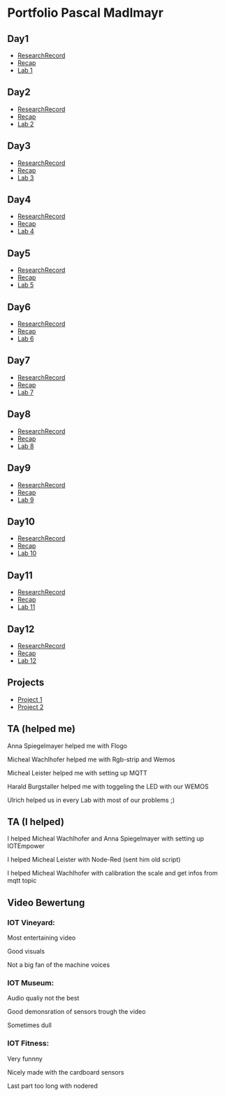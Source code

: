 # Portfolio Pascal Madlmayr

## Day1
+ [ResearchRecord](https://github.com/pasci199601815/IoTMadlmayrNigl/tree/master/Madlmayr/ResearchReports/Lecture01)
+ [Recap](https://github.com/pasci199601815/IoTMadlmayrNigl/tree/master/Madlmayr/Recaps/Lecture01_Recaps)
+ [Lab 1](https://github.com/pasci199601815/IoTMadlmayrNigl/tree/master/Lab-Exercises/Lab01)
## Day2
+ [ResearchRecord](https://github.com/pasci199601815/IoTMadlmayrNigl/tree/master/Madlmayr/ResearchReports/Lecture02)
+ [Recap](https://github.com/pasci199601815/IoTMadlmayrNigl/tree/master/Madlmayr/Recaps/Lecture02_Recaps)
+ [Lab 2](https://github.com/pasci199601815/IoTMadlmayrNigl/tree/master/Lab-Exercises/Lab02)
## Day3
+ [ResearchRecord](https://github.com/pasci199601815/IoTMadlmayrNigl/tree/master/Madlmayr/ResearchReports/Lecture03)
+ [Recap](https://github.com/pasci199601815/IoTMadlmayrNigl/tree/master/Madlmayr/Recaps/Lecture03_Recaps)
+ [Lab 3](https://github.com/pasci199601815/IoTMadlmayrNigl/tree/master/Lab-Exercises/Lab03)
## Day4
+ [ResearchRecord](https://github.com/pasci199601815/IoTMadlmayrNigl/tree/master/Madlmayr/ResearchReports/Lecture04)
+ [Recap](https://github.com/pasci199601815/IoTMadlmayrNigl/tree/master/Madlmayr/Recaps/Lecture04_Recaps)
+ [Lab 4](https://github.com/pasci199601815/IoTMadlmayrNigl/tree/master/Lab-Exercises/Lab04)
## Day5
+ [ResearchRecord](https://github.com/pasci199601815/IoTMadlmayrNigl/tree/master/Madlmayr/ResearchReports/Lecture05)
+ [Recap](https://github.com/pasci199601815/IoTMadlmayrNigl/tree/master/Madlmayr/Recaps/Lecture05_Recaps)
+ [Lab 5](https://github.com/pasci199601815/IoTMadlmayrNigl/tree/master/Lab-Exercises/Lab05)
## Day6
+ [ResearchRecord](https://github.com/pasci199601815/IoTMadlmayrNigl/tree/master/Madlmayr/ResearchReports/Lecture06)
+ [Recap](https://github.com/pasci199601815/IoTMadlmayrNigl/tree/master/Madlmayr/Recaps/Lecture06_Recaps)
+ [Lab 6](https://github.com/pasci199601815/IoTMadlmayrNigl/tree/master/Lab-Exercises/Lab06)
## Day7
+ [ResearchRecord](https://github.com/pasci199601815/IoTMadlmayrNigl/tree/master/Madlmayr/ResearchReports/Lecture07)
+ [Recap](https://github.com/pasci199601815/IoTMadlmayrNigl/tree/master/Madlmayr/Recaps/Lecture07_Recaps)
+ [Lab 7](https://github.com/pasci199601815/IoTMadlmayrNigl/tree/master/Lab-Exercises/Lab07)
## Day8
+ [ResearchRecord](https://github.com/pasci199601815/IoTMadlmayrNigl/tree/master/Madlmayr/ResearchReports/Lecture08)
+ [Recap](https://github.com/pasci199601815/IoTMadlmayrNigl/tree/master/Madlmayr/Recaps/Lecture08_Recaps)
+ [Lab 8](https://github.com/pasci199601815/IoTMadlmayrNigl/tree/master/Lab-Exercises/Lab08)
## Day9
+ [ResearchRecord](https://github.com/pasci199601815/IoTMadlmayrNigl/tree/master/Madlmayr/ResearchReports/Lecture09)
+ [Recap](https://github.com/pasci199601815/IoTMadlmayrNigl/tree/master/Madlmayr/Recaps/Lecture09_Recaps)
+ [Lab 9](https://github.com/pasci199601815/IoTMadlmayrNigl/tree/master/Lab-Exercises/Lab09)
## Day10
+ [ResearchRecord](https://github.com/pasci199601815/IoTMadlmayrNigl/tree/master/Madlmayr/ResearchReports/Lecture10)
+ [Recap](https://github.com/pasci199601815/IoTMadlmayrNigl/tree/master/Madlmayr/Recaps/Lecture10_Recaps)
+ [Lab 10](https://github.com/pasci199601815/IoTMadlmayrNigl/tree/master/Lab-Exercises/Lab10)
## Day11
+ [ResearchRecord](https://github.com/pasci199601815/IoTMadlmayrNigl/tree/master/Madlmayr/ResearchReports/Lecture11)
+ [Recap](https://github.com/pasci199601815/IoTMadlmayrNigl/tree/master/Madlmayr/Recaps/Lecture11_Recaps)
+ [Lab 11](https://github.com/pasci199601815/IoTMadlmayrNigl/tree/master/Lab-Exercises/Lab11)
## Day12
+ [ResearchRecord](https://github.com/pasci199601815/IoTMadlmayrNigl/tree/master/Madlmayr/ResearchReports/Lecture12)
+ [Recap](https://github.com/pasci199601815/IoTMadlmayrNigl/tree/master/Madlmayr/Recaps/Lecture12_Recaps)
+ [Lab 12](https://github.com/pasci199601815/IoTMadlmayrNigl/tree/master/Lab-Exercises/Lab12)
## Projects
+ [Project 1](https://github.com/pasci199601815/IoTMadlmayrNigl/tree/master/Project1)
+ [Project 2](https://drive.google.com/file/d/1mhy01Uc7yZ5n6DLwcsP5O0r23wMvCdMc/view?usp=drivesdk)
## TA (helped me)
Anna Spiegelmayer helped me with Flogo

Micheal Wachlhofer helped me with Rgb-strip and Wemos

Micheal Leister helped me with setting up MQTT

Harald Burgstaller helped me with toggeling the LED with our WEMOS

Ulrich helped us in every Lab with most of our problems ;)
## TA (I helped)
I helped Micheal Wachlhofer and Anna Spiegelmayer with setting up IOTEmpower

I helped Micheal Leister with Node-Red (sent him old script)

I helped Micheal Wachlhofer with calibration the scale and get infos from mqtt topic 
## Video Bewertung
### IOT Vineyard:
Most entertaining video

Good visuals

Not a big fan of the machine voices
### IOT Museum:
Audio qualiy not the best

Good demonsration of sensors trough the video

Sometimes dull
### IOT Fitness:
Very funnny

Nicely made with the cardboard sensors

Last part too long with nodered
